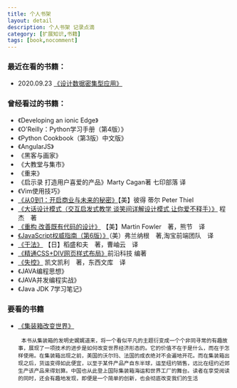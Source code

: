 ```yaml
---
title: 个人书架
layout: detail
description: 个人书架 记录点滴
category: [扩展知识,书籍]
tags: [book,nocomment]
---
```

### 最近在看的书籍：

- 2020.09.23 [《设计数据密集型应用》](https://github.com/Vonng/ddia)

### 曾经看过的书籍：

- 《Developing an ionic Edge》
- 《O'Reilly：Python学习手册（第4版）》
- 《Python Cookbook（第3版）中文版》
- 《AngularJS》
- 《黑客与画家》
- 《大教堂与集市》
- 《重来》
- 《启示录 打造用户喜爱的产品》Marty Cagan著 七印部落 译
- 《Vim使用技巧》
- [《从0到1：开启商业与未来的秘密》](http://search.dangdang.com/?key=%B4%D30%B5%BD1)【美】彼得 蒂尔 Peter Thiel
- [《大话设计模式（交互启发式教学 谈笑间详解设计模式 让你爱不释手）》](http://search.dangdang.com/?key=%B4%F3%BB%B0%C9%E8%BC%C6%C4%A3%CA%BD) 程杰　著 
- [《重构 改善既有代码的设计》](http://product.dangdang.com/23734636.html) 【美】Martin Fowler　著，熊节　译
-  [《JavaScript权威指南（第6版）》](http://product.dangdang.com/22722790.html)（美）弗兰纳根　著,淘宝前端团队　译
- [《干法》](http://product.dangdang.com/20848036.html) 【日】稻盛和夫　著，曹岫云　译　
- [《精通CSS+DIV网页样式布局》](http://product.dangdang.com/9349959.html)前沿科技 编著
- [《失控》](http://product.dangdang.com/21032154.html) 凯文凯利　著，东西文库　译
- 《JAVA编程思想》
- 《JAVA并发编程实战》
- 《Java JDK 7学习笔记》

### 要看的书籍

-  [《集装箱改变世界》](http://www.amazon.cn/集装箱改变世界-马克·莱文森/dp/B00HE1PK58/ref=sr_1_1?s=books&ie=UTF8&qid=1442883290&sr=1-1&keywords=集装箱改变世界) 
    
        本书从集装箱的发明史娓娓道来，将一个看似平凡的主题衍变成一个个非同寻常的有趣故事，展现了一项技术的进步是如何改变世界经济形态的。它的价值不在于是什么，而在于怎样使用。在集装箱出现之前，美国的沃尔玛、法国的成衣绝对不会遍地开花。而在集装箱出现之后，货运变得如此便宜，以至于某件产品产自东半球，运至纽约销售，远比在纽约近郊生产该产品来得划算。中国也从此登上国际集装箱海运和世界工厂的舞台。读者在享受阅读的同时，还会有趣地发现，即便是一个简单的创新，也会彻底改变我们的生活

